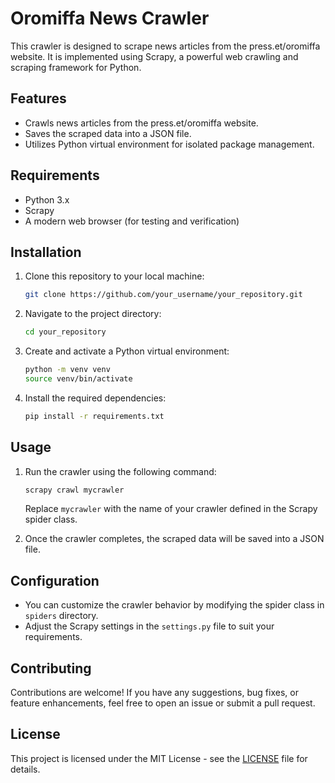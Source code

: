 # Oromiffa News Crawler

This crawler is designed to scrape news articles from the press.et/oromiffa website. It is implemented using Scrapy, a powerful web crawling and scraping framework for Python.

## Features

- Crawls news articles from the press.et/oromiffa website.
- Saves the scraped data into a JSON file.
- Utilizes Python virtual environment for isolated package management.

## Requirements

- Python 3.x
- Scrapy
- A modern web browser (for testing and verification)

## Installation

1. Clone this repository to your local machine:

    ```bash
    git clone https://github.com/your_username/your_repository.git
    ```

2. Navigate to the project directory:

    ```bash
    cd your_repository
    ```

3. Create and activate a Python virtual environment:

    ```bash
    python -m venv venv
    source venv/bin/activate
    ```

4. Install the required dependencies:

    ```bash
    pip install -r requirements.txt
    ```

## Usage

1. Run the crawler using the following command:

    ```bash
    scrapy crawl mycrawler
    ```

    Replace `mycrawler` with the name of your crawler defined in the Scrapy spider class.

2. Once the crawler completes, the scraped data will be saved into a JSON file.

## Configuration

- You can customize the crawler behavior by modifying the spider class in `spiders` directory.
- Adjust the Scrapy settings in the `settings.py` file to suit your requirements.

## Contributing

Contributions are welcome! If you have any suggestions, bug fixes, or feature enhancements, feel free to open an issue or submit a pull request.

## License

This project is licensed under the MIT License - see the [LICENSE](LICENSE) file for details.
